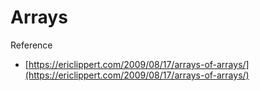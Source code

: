 # Arrays

Reference 

* [https://ericlippert.com/2009/08/17/arrays-of-arrays/](https://ericlippert.com/2009/08/17/arrays-of-arrays/)

